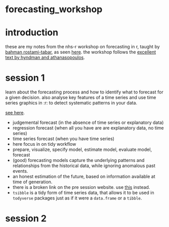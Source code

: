 forecasting_workshop
===
# introduction
these are my notes from the nhs-r workshop on forecasting in r,  taught by [bahman rostami-tabar](https://twitter.com/bahman_R_T), as seen  [here](https://nhs-forecasting.netlify.app). the workshop follows the [excellent text by hyndman and athanasopoulos](https://otexts.com/fpp3/).

# session 1
learn about the forecasting process and how to identify what to forecast for a given decision.
also analyse key features of a time series and use time series graphics in :r: to detect systematic patterns in your data.

[see here](https://nhs-forecasting.netlify.app/post/01-week/).

- judgemental forecast (in the absence of time series or explanatory data)
- regression forecast (when all you have are are explanatory data, no time series)
- time series forecast (when you have time series)
- here focus in on tidy workflow
- prepare, visualize, specify model, estimate model, evaluate model, forecast
- (good) forecasting models capture the underlying patterns and relationships from the historical data, while ignoring anomalous past events.
- an honest estimation of the future, based on information available at time of generation.
- there is a broken link on the pre session website. use [this](https://nhs-forecasting.netlify.app/slides/1.1-prepare_data_tsibble.pdf) instead.
- `tsibble` is a tidy form of time series data, that allows it to be used in `todyverse` packages just as if it were a `data.frame` or a `tibble`.
# session 2
